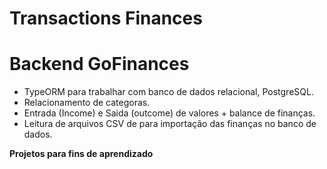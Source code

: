 # Transactions Finances

# Backend GoFinances

 * TypeORM para trabalhar com banco de dados relacional, PostgreSQL.
 * Relacionamento de categoras.
 * Entrada (Income) e Saida (outcome) de valores + balance de finanças. 
 * Leitura de arquivos CSV de para importação das finanças no banco de dados.
 
**Projetos para fins de aprendizado**

